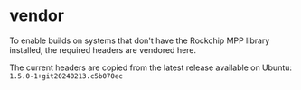 # vendor

To enable builds on systems that don't have the Rockchip MPP library installed, the required headers are vendored here.

The current headers are copied from the latest release available on Ubuntu: `1.5.0-1+git20240213.c5b070ec`
